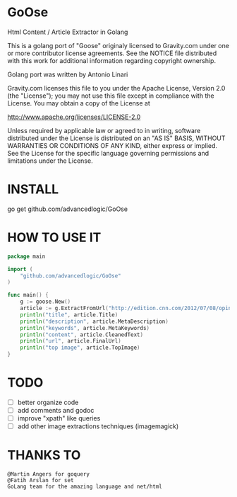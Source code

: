 GoOse
=====

Html Content / Article Extractor in Golang

This is a golang port of "Goose" originaly licensed to Gravity.com
under one or more contributor license agreements.  See the NOTICE file
distributed with this work for additional information
regarding copyright ownership.

Golang port was written by Antonio Linari

Gravity.com licenses this file
to you under the Apache License, Version 2.0 (the "License");
you may not use this file except in compliance
with the License.  You may obtain a copy of the License at

http://www.apache.org/licenses/LICENSE-2.0

Unless required by applicable law or agreed to in writing, software
distributed under the License is distributed on an "AS IS" BASIS,
WITHOUT WARRANTIES OR CONDITIONS OF ANY KIND, either express or implied.
See the License for the specific language governing permissions and
limitations under the License.

INSTALL
=======
go get github.com/advancedlogic/GoOse

HOW TO USE IT
=============

```Go
package main

import (
	"github.com/advancedlogic/GoOse"
)

func main() {
	g := goose.New()
	article := g.ExtractFromUrl("http://edition.cnn.com/2012/07/08/opinion/banzi-ted-open-source/index.html")
	println("title", article.Title)
	println("description", article.MetaDescription)
	println("keywords", article.MetaKeywords)
	println("content", article.CleanedText)
	println("url", article.FinalUrl)
	println("top image", article.TopImage)
}
```

TODO
====

- [ ] better organize code
- [ ] add comments and godoc
- [ ] improve "xpath" like queries
- [ ] add other image extractions techniques (imagemagick)

THANKS TO
=========
```
@Martin Angers for goquery
@Fatih Arslan for set
GoLang team for the amazing language and net/html
```
